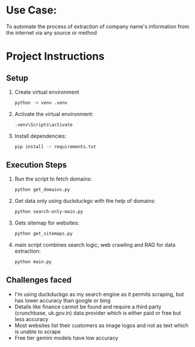 # Use Case:
To automate the process of extraction of company name's information from the internet via any source or method

# Project Instructions

## Setup
1. Create virtual environment
    ```bash
    python -m venv .venv
    ```
    
2. Activate the virtual environment:
   ```bash
   .venv\Scripts\activate
   ```
   
3. Install dependencies:
    ```bash
    pip install -r requirements.txt
    ```



## Execution Steps

1. Run the script to fetch domains:
   ```bash
   python get_domains.py
   ```

2. Get data only using duckduckgo with the help of domains:
   ```bash
   python search-only-main.py
   ```

3. Gets sitemap for websites:
   ```bash
   python get_sitemaps.py
   ```

4. main script combines search logic, web crawling and RAG for data extraction:
   ```bash
   python main.py
   ```

## Challenges faced

* I'm using duckduckgo as my search engine as it permits scraping, but has lower accuracy than google or bing
* Details like finance cannot be found and require a third party (crunchbase, uk.gov.in) data provider which is either paid or free but less accuracy
* Most websites list their customers as image logos and not as text which is unable to scrape
* Free tier gemini models have low accuracy
